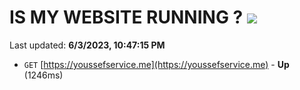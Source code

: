 # IS MY WEBSITE RUNNING ? [![](https://img.shields.io/static/v1?label=Sponsor&message=%E2%9D%A4&logo=GitHub&color=%23fe8e86)](https://github.com/sponsors/<username>)

Last updated: **6/3/2023, 10:47:15 PM**

- `GET` [https://youssefservice.me](https://youssefservice.me) - **Up** (1246ms)
